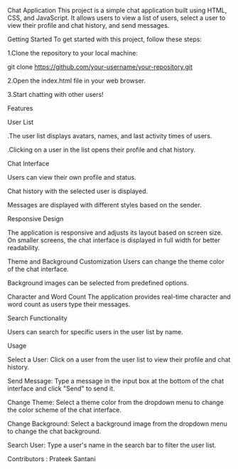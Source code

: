 Chat Application
This project is a simple chat application built using HTML, CSS, and JavaScript. It allows users to view a list of users, select a user to view their profile and chat history, and send messages.

Getting Started
To get started with this project, follow these steps:

1.Clone the repository to your local machine:

git clone https://github.com/your-username/your-repository.git

2.Open the index.html file in your web browser.

3.Start chatting with other users!

Features

User List

.The user list displays avatars, names, and last activity times of users.

.Clicking on a user in the list opens their profile and chat history.

Chat Interface

Users can view their own profile and status.

Chat history with the selected user is displayed.

Messages are displayed with different styles based on the sender.

Responsive Design

The application is responsive and adjusts its layout based on screen size.
On smaller screens, the chat interface is displayed in full width for better readability.

Theme and Background Customization
Users can change the theme color of the chat interface.

Background images can be selected from predefined options.

Character and Word Count
The application provides real-time character and word count as users type their messages.

Search Functionality

Users can search for specific users in the user list by name.

Usage

Select a User: Click on a user from the user list to view their profile and chat history.

Send Message: Type a message in the input box at the bottom of the chat interface and click "Send" to send it.

Change Theme: Select a theme color from the dropdown menu to change the color scheme of the chat interface.

Change Background: Select a background image from the dropdown menu to change the chat background.

Search User: Type a user's name in the search bar to filter the user list.

Contributors : Prateek Santani